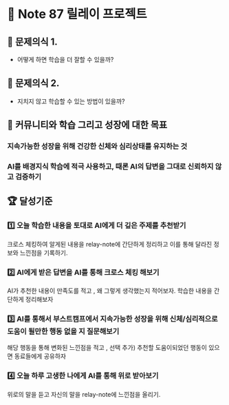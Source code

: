 # 🤝 Note 87 릴레이 프로젝트

## 🤔 문제의식 1.
- 어떻게 하면 학습을 더 잘할 수 있을까?
## 🤔 문제의식 2.
- 지치지 않고 학습할 수 있는 방법이 있을까?
  
## 🎯 커뮤니티와 학습 그리고 성장에 대한 목표

### 지속가능한 성장을 위해 건강한 신체와 심리상태를 유지하는 것

### AI를 배경지식 학습에 적극 사용하고, 때론 AI의 답변을 그대로 신뢰하지 않고 검증하기

## 🏆 달성기준

### 1️⃣ 오늘 학습한 내용을 토대로 AI에게 더 깊은 주제를 추천받기
크로스 체킹하여 알게된 내용을 relay-note에 간단하게 정리하고 이를 통해 달라진 정보와 느낀점을 기록하기.
### 2️⃣ AI에게 받은 답변을 AI를 통해 크로스 체킹 해보기
AI가 추천한 내용이 만족도를 적고 , 왜 그렇게 생각했는지 적어보자.
학습한 내용을 간단하게 정리해보자
### 3️⃣ AI를 통해서 부스트캠프에서 지속가능한 성장을 위해 신체/심리적으로 도움이 될만한 행동 없을 지 질문해보기
해당 행동을 통해 변화된 느낀점을 적고 ,
선택 추가) 추천할 도움이되었던 행동이 있으면 동료들에게 공유하자
### 4️⃣ 오늘 하루 고생한 나에게 AI를 통해 위로 받아보기
위로의 말을 듣고 자신의 말을 relay-note에 느낀점을 올리기.
